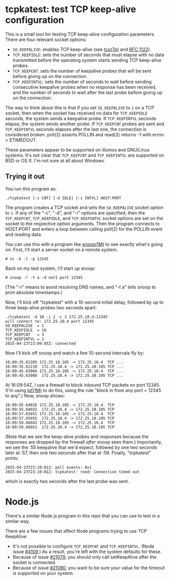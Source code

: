 # tcpkatest: test TCP keep-alive configuration

This is a small tool for testing TCP keep-alive configuration parameters.  There
are four relevant socket options:

* `SO_KEEPALIVE`: enables TCP keep-alive (see
  [tcp(7p)](http://illumos.org/man/7p/tcp) and
  [RFC 1122](http://www.ietf.org/rfc/rfc1122.txt)).
* `TCP_KEEPIDLE`: sets the number of seconds that must elapse with no data
  transmitted before the operating system starts sending TCP keep-alive probes.
* `TCP_KEEPCNT`: sets the number of keepalive probes that will be sent before
  giving up on the connection.
* `TCP_KEEPINTVL`: sets the number of seconds to wait before sending consecutive
  keepalive probes when no response has been received, and the number of seconds
  to wait after the last probe before giving up on the connection.

The way to think about this is that if you set `SO_KEEPALIVE` to `1` on a
TCP socket, then when the socket has received no data for `TCP_KEEPIDLE`
seconds, the system sends a keepalive probe.  If `TCP_KEEPINTVL` seconds elapse,
the system sends another probe.  If `TCP_KEEPCNT` probes are sent and
`TCP_KEEPINTVL` seconds elapses after the last one, the connection is considered
broken.  poll(2) asserts POLLIN and read(2) returns -1 with errno = ETIMEDOUT.

These parameters appear to be supported on illumos and GNU/Linux systems.  It's
not clear that `TCP_KEEPCNT` and `TCP_KEEPINTVL` are supported on BSD or OS X.
I'm not sure at all about Windows.


## Trying it out

You run this program as:

    ./tcpkatest [-c CNT] [-d IDLE] [-i INTVL] HOST:PORT

The program creates a TCP socket and sets the `SO_KEEPALIVE` socket option to
`1`.  If any of the "-c", "-d", and "-i" options are specified, then the
`TCP_KEEPCNT`, `TCP_KEEPIDLE`, and `TCP_KEEPINTVL` socket options are set on the
socket to the respective option arguments.  Then the program connects to
HOST:PORT and enters a loop between calling poll(2) for the POLLIN event and
reading data.

You can use this with a program like [snoop(1M)](http://illumos.org/man/snoop)
to see exactly what's going on.  First, I'll start a server socket on a remote
system:

    # nc -k -l -p 12345

Back on my test system, I'll start up snoop:

    # snoop -r -t a -d net1 port 12345

(The "-r" means to avoid resolving DNS names, and "-t a" tells snoop to print
absolute timestamps.)

Now, I'll kick off "tcpkatest" with a 10-second initial delay, followed by up to
three keep-alive probes two seconds apart:

    ./tcpkatest -d 10 -i 2 -c 3 172.25.10.4:12345
    will connect to: 172.25.10.4 port 12345
    SO_KEEPALIVE  = 1
    TCP_KEEPIDLE  = 10
    TCP_KEEPCNT   = 3
    TCP_KEEPINTVL = 2
    2015-04-23T23:09:05Z: connected

Now I'll kick off snoop and watch a few 10-second intervals fly by:

    16:09:35.62205 172.25.10.105 -> 172.25.10.4  TCP ...
    16:09:35.62210  172.25.10.4 -> 172.25.10.105 TCP ...
    16:09:45.63004 172.25.10.105 -> 172.25.10.4  TCP ...
    16:09:45.63008  172.25.10.4 -> 172.25.10.105 TCP ...

At 16:09:54Z, I use a firewall to block inbound TCP packets on port 12345.
(I'm using [ipf(1M)](http://illumos.org/man/ipf) to do this, using the rule
"block in from any port = 12345 to any".)  Now, snoop shows:

    16:09:55.64026 172.25.10.105 -> 172.25.10.4  TCP
    16:09:55.64032  172.25.10.4 -> 172.25.10.105 TCP
    16:09:57.65051 172.25.10.105 -> 172.25.10.4  TCP
    16:09:57.65055  172.25.10.4 -> 172.25.10.105 TCP
    16:09:59.66043 172.25.10.105 -> 172.25.10.4  TCP
    16:09:59.66051  172.25.10.4 -> 172.25.10.105 TCP

(Note that we see the keep-alive probes and responses because the responses are
dropped by the firewall *after* snoop sees them.)  Importantly, we see the :55
keepalive that we'd expect, followed by one two seconds later at :57, then one
two seconds after that at :59.  Finally, "tcpkatest" prints:

    2015-04-23T23:10:01Z: poll events: 0x1
    2015-04-23T23:10:01Z: tcpkatest: read: Connection timed out

which is exactly two seconds after the last probe was sent.


# Node.js

There's a similar Node.js program in this repo that you can use to test in a
similar way.

There are a few issues that affect Node programs trying to use TCP KeepAlive:

* It's not possible to configure `TCP_KEEPCNT` and `TCP_KEEPINTVL`. (Node issue
  [#4109](https://github.com/joyent/node/issues/4109).)  As a result, you're
  left with the system defaults for these.
* Because of issue [#21079](https://github.com/joyent/node/issues/21079), you
  should only call setKeepAlive after the socket is connected.
* Because of issue [#21080](https://github.com/joyent/node/issues/21080), you
  want to be sure your value for the timeout is supported on your system.
